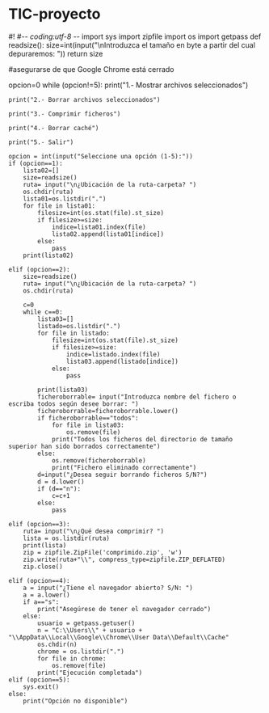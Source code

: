 # TIC-proyecto
﻿#!
#-*- coding:utf-8 -*-
import sys
import zipfile
import os
import getpass
def readsize():
	size=int(input("\nIntroduzca el tamaño en byte a partir del cual depuraremos: "))
	return size

#asegurarse de que Google Chrome está cerrado

opcion=0
while (opcion!=5):
	print("1.- Mostrar archivos seleccionados")

	print("2.- Borrar archivos seleccionados")

	print("3.- Comprimir ficheros")

	print("4.- Borrar caché")

	print("5.- Salir")

	opcion = int(input("Seleccione una opción (1-5):"))
	if (opcion==1):
		lista02=[]
		size=readsize()
		ruta= input("\n¿Ubicación de la ruta-carpeta? ")
		os.chdir(ruta)
		lista01=os.listdir(".")
		for file in lista01:
			filesize=int(os.stat(file).st_size)
			if filesize>=size:
				indice=lista01.index(file)
				lista02.append(lista01[indice])
			else:
				pass
		print(lista02)

	elif (opcion==2):
		size=readsize()
		ruta= input("\n¿Ubicación de la ruta-carpeta? ")
		os.chdir(ruta)
		
		c=0
		while c==0:
			lista03=[]
			listado=os.listdir(".")
			for file in listado:
				filesize=int(os.stat(file).st_size)
				if filesize>=size:
					indice=listado.index(file)
					lista03.append(listado[indice])
				else:
					pass
	
			print(lista03)
			ficheroborrable= input("Introduzca nombre del fichero o escriba todos según desee borrar: ")
			ficheroborrable=ficheroborrable.lower()
			if ficheroborrable=="todos":
				for file in lista03:
					os.remove(file)
				print("Todos los ficheros del directorio de tamaño superior han sido borrados correctamente")
			else:
				os.remove(ficheroborrable)
				print("Fichero eliminado correctamente")
			d=input("¿Desea seguir borrando ficheros S/N?")
			d = d.lower()
			if (d=="n"):
				c=c+1
			else:
				pass

	elif (opcion==3):
		ruta= input("\n¿Qué desea comprimir? ")
		lista = os.listdir(ruta)
		print(lista)
		zip = zipfile.ZipFile('comprimido.zip', 'w')
		zip.write(ruta+"\\", compress_type=zipfile.ZIP_DEFLATED)
		zip.close()

	elif (opcion==4):
		a = input("¿Tiene el navegador abierto? S/N: ")
		a = a.lower()
		if a=="s":
			print("Asegúrese de tener el navegador cerrado")
		else:
			usuario = getpass.getuser()
			n = "C:\\Users\\" + usuario + "\\AppData\\Local\\Google\\Chrome\\User Data\\Default\\Cache"
			os.chdir(n)
			chrome = os.listdir(".")
			for file in chrome:
				os.remove(file)
			print("Ejecución completada")
	elif (opcion==5):
		sys.exit()
	else:
		print("Opción no disponible")
